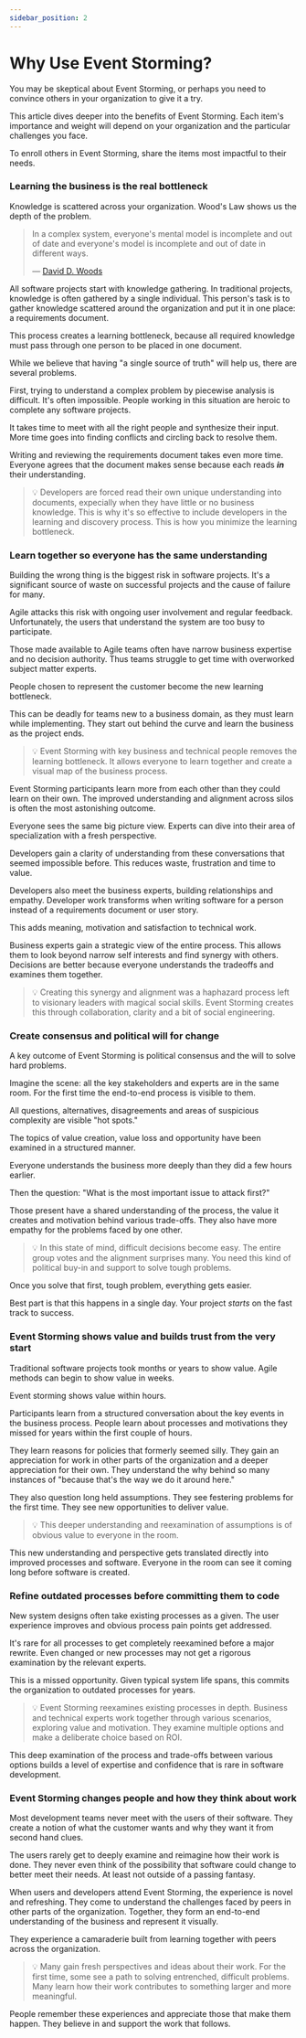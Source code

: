 ```yaml
---
sidebar_position: 2
---
```


# Why Use Event Storming?

You may be skeptical about Event Storming, or perhaps you need to convince others in your organization to give it a try.

This article dives deeper into the benefits of Event Storming. Each item's importance and weight will depend on your organization and the particular challenges you face. 

To enroll others in Event Storming, share the items most impactful to their needs.

### Learning the business is the real bottleneck

Knowledge is scattered across your organization. Wood's Law shows us the depth of the problem.

> In a complex system, everyone's mental model is incomplete and out of date and everyone's model is incomplete and out of date in different ways.
>
> — [David D. Woods](https://ise.osu.edu/people/woods.2)

All software projects start with knowledge gathering. In traditional projects, knowledge is often gathered by a single individual. This person's task is to gather knowledge scattered around the organization and put it in one place: a requirements document.

This process creates a learning bottleneck, because all required knowledge must pass through one person to be placed in one document.

While we believe that having "a single source of truth" will help us, there are several problems.

First, trying to understand a complex problem by piecewise analysis is difficult. It's often impossible. People working in this situation are heroic to complete any software projects.

It takes time to meet with all the right people and synthesize their input. More time goes into finding conflicts and circling back to resolve them. 

Writing and reviewing the requirements document takes even more time. Everyone agrees that the document makes sense because each reads ***in*** their understanding.

> 💡 Developers are forced read their own unique understanding into documents, expecially when they have little or no business knowledge. This is why it's so effective to include developers in the learning and discovery process. This is how you minimize the learning bottleneck.

### Learn together so everyone has the same understanding

Building the wrong thing is the biggest risk in software projects. It's a significant source of waste on successful projects and the cause of failure for many.

Agile attacks this risk with ongoing user involvement and regular feedback. Unfortunately, the users that understand the system are too busy to participate. 

Those made available to Agile teams often have narrow business expertise and no decision authority. Thus teams struggle to get time with overworked subject matter experts.

People chosen to represent the customer become the new learning bottleneck.

This can be deadly for teams new to a business domain, as they must learn while implementing. They start out behind the curve and learn the business as the project ends.

> 💡 Event Storming with key business and technical people removes the learning bottleneck. It allows everyone to learn together and create a visual map of the business process.

Event Storming participants learn more from each other than they could learn on their own. The improved understanding and alignment across silos is often the most astonishing outcome.

Everyone sees the same big picture view. Experts can dive into their area of specialization with a fresh perspective.

Developers gain a clarity of understanding from these conversations that seemed impossible before. This reduces waste, frustration and time to value.

Developers also meet the business experts, building relationships and empathy. Developer work transforms when writing software for a person instead of a requirements document or user story. 

This adds meaning, motivation and satisfaction to technical work.

Business experts gain a strategic view of the entire process. This allows them to look beyond narrow self interests and find synergy with others. Decisions are better because everyone understands the tradeoffs and examines them together.

> 💡 Creating this synergy and alignment was a haphazard process left to visionary leaders with magical social skills. Event Storming creates this through collaboration, clarity and a bit of social engineering.

### Create consensus and political will for change

A key outcome of Event Storming is political consensus and the will to solve hard problems.

Imagine the scene: all the key stakeholders and experts are in the same room. For the first time the end-to-end process is visible to them. 

All questions, alternatives, disagreements and areas of suspicious complexity are visible "hot spots."

The topics of value creation, value loss and opportunity have been examined in a structured manner.

Everyone understands the business more deeply than they did a few hours earlier.

Then the question: "What is the most important issue to attack first?"

Those present have a shared understanding of the process, the value it creates and motivation behind various trade-offs. They also have more empathy for the problems faced by one other.

> 💡 In this state of mind, difficult decisions become easy. The entire group votes and the alignment surprises many. You need this kind of political buy-in and support to solve tough problems.

Once you solve that first, tough problem, everything gets easier.

Best part is that this happens in a single day. Your project *starts* on the fast track to success.

### Event Storming shows value and builds trust from the very start

Traditional software projects took months or years to show value. Agile methods can begin to show value in weeks. 

Event storming shows value within hours.

Participants learn from a structured conversation about the key events in the business process. People learn about processes and motivations they missed for years within the first couple of hours.

They learn reasons for policies that formerly seemed silly. They gain an appreciation for work in other parts of the organization and a deeper appreciation for their own. They understand the why behind so many instances of "because that's the way we do it around here."

They also question long held assumptions. They see festering problems for the first time. They see new opportunities to deliver value.

> 💡 This deeper understanding and reexamination of assumptions is of obvious value to everyone in the room.

This new understanding and perspective gets translated directly into improved processes and software. Everyone in the room can see it coming long before software is created.

### Refine outdated processes before committing them to code

New system designs often take existing processes as a given. The user experience improves and obvious process pain points get addressed. 

It's rare for all processes to get completely reexamined before a major rewrite. Even changed or new processes may not get a rigorous examination by the relevant experts.

This is a missed opportunity. Given typical system life spans, this commits the organization to outdated processes for years.

> 💡 Event Storming reexamines existing processes in depth. Business and technical experts work together through various scenarios, exploring value and motivation. They examine multiple options and make a deliberate choice based on ROI.

This deep examination of the process and trade-offs between various options builds a level of expertise and confidence that is rare in software development.

### Event Storming changes people and how they think about work

Most development teams never meet with the users of their software. They create a notion of what the customer wants and why they want it from second hand clues.

The users rarely get to deeply examine and reimagine how their work is done. They never even think of the possibility that software could change to better meet their needs. At least not outside of a passing fantasy.

When users and developers attend Event Storming, the experience is novel and refreshing. They come to understand the challenges faced by peers in other parts of the organization. Together, they form an end-to-end understanding of the business and represent it visually. 

They experience a camaraderie built from learning together with peers across the organization.

> 💡 Many gain fresh perspectives and ideas about their work. For the first time, some see a path to solving entrenched, difficult problems. Many learn how their work contributes to something larger and more meaningful.

People remember these experiences and appreciate those that make them happen. They believe in and support the work that follows.